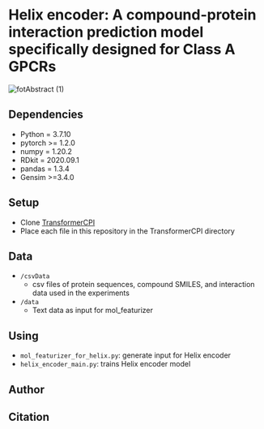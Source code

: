 # Helix encoder: A compound-protein interaction prediction model specifically designed for Class A GPCRs

![fotAbstract (1)](https://user-images.githubusercontent.com/67744833/226157282-646a1e6e-77b9-462c-b2c1-2bcae33ed700.png)

## Dependencies
- Python = 3.7.10
- pytorch >= 1.2.0
- numpy = 1.20.2
- RDkit = 2020.09.1
- pandas = 1.3.4
- Gensim >=3.4.0

## Setup
- Clone [TransformerCPI](https://github.com/lifanchen-simm/transformerCPI)
- Place each file in this repository in the TransformerCPI directory
## Data
- `/csvData`
  - csv files of protein sequences, compound SMILES, and interaction data used in the experiments
- `/data`
  - Text data as input for mol_featurizer
## Using
- `mol_featurizer_for_helix.py`: generate input for Helix encoder
- `helix_encoder_main.py`: trains Helix encoder model

## Author

## Citation
